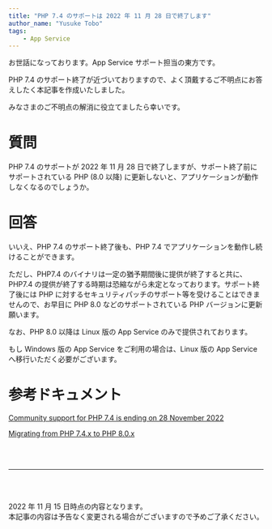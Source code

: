```yaml
---
title: "PHP 7.4 のサポートは 2022 年 11 月 28 日で終了します"
author_name: "Yusuke Tobo"
tags:
    - App Service
---
```


お世話になっております。App Service サポート担当の東方です。

PHP 7.4 のサポート終了が近づいておりますので、よく頂戴するご不明点にお答えしたく本記事を作成いたしました。

みなさまのご不明点の解消に役立てましたら幸いです。

# 質問
PHP 7.4 のサポートが 2022 年 11 月 28 日で終了しますが、サポート終了前にサポートされている PHP (8.0 以降) に更新しないと、アプリケーションが動作しなくなるのでしょうか。

# 回答
いいえ、PHP 7.4 のサポート終了後も、PHP 7.4 でアプリケーションを動作し続けることができます。

ただし、PHP7.4 のバイナリは一定の猶予期間後に提供が終了すると共に、PHP7.4 の提供が終了する時期は恐縮ながら未定となっております。サポート終了後には PHP に対するセキュリティパッチのサポート等を受けることはできませんので、お早目に PHP 8.0 などのサポートされている PHP バージョンに更新願います。

なお、PHP 8.0 以降は Linux 版の App Service のみで提供されております。

もし Windows 版の App Service をご利用の場合は、Linux 版の App Service へ移行いただく必要がございます。

# 参考ドキュメント
[Community support for PHP 7.4 is ending on 28 November 2022](https://azure.microsoft.com/ja-jp/updates/community-support-for-php-74-is-ending-on-28-november-2022/)

[Migrating from PHP 7.4.x to PHP 8.0.x](https://www.php.net/manual/en/migration80.php)

<br>
<br>

---

<br>
<br>

2022 年 11 月 15 日時点の内容となります。<br>
本記事の内容は予告なく変更される場合がございますので予めご了承ください。

<br>
<br>